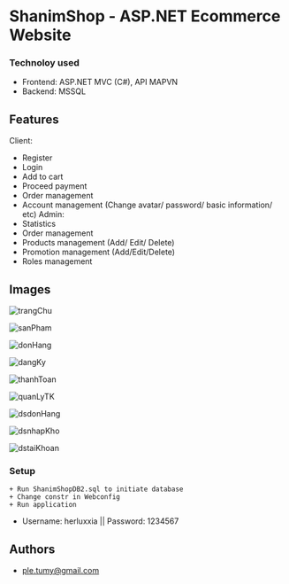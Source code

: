 # ShanimShop - ASP.NET Ecommerce Website

### Technoloy used

* Frontend: ASP.NET MVC (C#), API MAPVN
* Backend: MSSQL

## Features
Client:
* Register
* Login
* Add to cart
* Proceed payment
* Order management
* Account management (Change avatar/ password/ basic information/ etc)
Admin:
* Statistics
* Order management 
* Products management (Add/ Edit/ Delete)
* Promotion management (Add/Edit/Delete)
* Roles management

## Images 

![trangChu](/anh/trangChu.jpg)

![sanPham](/anh/sanPham.jpg)

![donHang](/anh/donHang.jpg)

![dangKy](/anh/dangKy.jpg)

![thanhToan](/anh/thanhToan.jpg)

![quanLyTK](/anh/quanLyTK.jpg)

![dsdonHang](/anh/dsdonHang.jpg)

![dsnhapKho](/anh/dsnhapKho.jpg)

![dstaiKhoan](/anh/dstaiKhoan.jpg)

### Setup
```
+ Run ShanimShopDB2.sql to initiate database
+ Change constr in Webconfig
+ Run application
```
* Username: herluxxia || Password: 1234567

## Authors
* [ple.tumy@gmail.com](ple.tumy@gmail.com)

